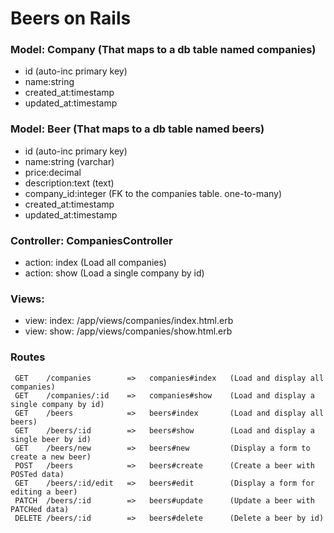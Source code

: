 # Beers on Rails

### Model: Company (That maps to a db table named companies)

 - id (auto-inc primary key)
 - name:string
 - created_at:timestamp
 - updated_at:timestamp

### Model: Beer (That maps to a db table named beers)

 - id (auto-inc primary key)
 - name:string (varchar)
 - price:decimal
 - description:text (text)
 - company_id:integer (FK to the companies table. one-to-many)
 - created_at:timestamp
 - updated_at:timestamp

### Controller: CompaniesController

 - action: index (Load all companies)
 - action: show  (Load a single company by id)

### Views:

 - view: index: /app/views/companies/index.html.erb
 - view: show:  /app/views/companies/show.html.erb

### Routes

```
 GET    /companies        =>   companies#index   (Load and display all companies)
 GET    /companies/:id    =>   companies#show    (Load and display a single company by id)
 GET    /beers            =>   beers#index       (Load and display all beers)
 GET    /beers/:id        =>   beers#show        (Load and display a single beer by id)
 GET    /beers/new        =>   beers#new         (Display a form to create a new beer)
 POST   /beers            =>   beers#create      (Create a beer with POSTed data)
 GET    /beers/:id/edit   =>   beers#edit        (Display a form for editing a beer)
 PATCH  /beers/:id        =>   beers#update      (Update a beer with PATCHed data)
 DELETE /beers/:id        =>   beers#delete      (Delete a beer by id)
```

